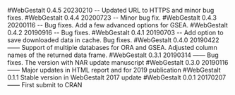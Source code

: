 #WebGestalt 0.4.5
20230210 -- Updated URL to HTTPS and minor bug fixes.
#WebGestalt 0.4.4
20200723 -- Minor bug fix.
#WebGestalt 0.4.3
20200116 -- Bug fixes. Add a few advanced options for GSEA.
#WebGestalt 0.4.2
20190916 -- Bug fixes.
#WebGestalt 0.4.1
20190703 -- Add option to save downloaded data in cache. Bug fixes.
#WebGestalt 0.4.0
20190422 —— Support of multiple databases for ORA and GSEA. Adjusted column names of the returned data frame.
#WebGestalt 0.3.1
20190314 —— Bug fixes. The version with NAR update manuscript
#WebGestalt 0.3.0
20190116 —— Major updates in HTML report and for 2019 publication
#WebGestalt 0.1.1
Stable version in WebGestalt 2017 update
#WebGestalt 0.0.1
20170207 —— First submit to CRAN
